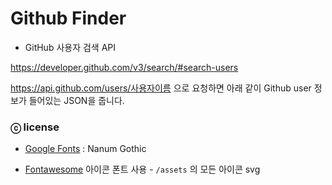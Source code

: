 # Github Finder

- GitHub 사용자 검색 API

https://developer.github.com/v3/search/#search-users

https://api.github.com/users/사용자이름 으로 요청하면 아래 같이 Github user 정보가 들어있는 JSON을 줍니다.

### ⓒ license

- [Google Fonts](https://fonts.google.com/specimen/Nanum+Gothic/about?query=nanum) : Nanum Gothic

- [Fontawesome](https://fontawesome.com/) 아이콘 폰트 사용 - `/assets` 의 모든 아이콘 svg
